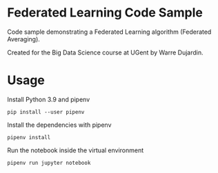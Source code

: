 # Federated Learning Code Sample
Code sample demonstrating a Federated Learning algorithm (Federated Averaging). 

Created for the Big Data Science course at UGent by Warre Dujardin.

# Usage
Install Python 3.9 and pipenv

```pip install --user pipenv```

Install the dependencies with pipenv

```pipenv install```

Run the notebook inside the virtual environment

```pipenv run jupyter notebook```